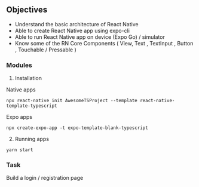 ## Objectives

- Understand the basic architecture of React Native
- Able to create React Native app using expo-cli
- Able to run React Native app on device (Expo Go) / simulator
- Know some of the RN Core Components ( View, Text , TextInput , Button , Touchable / Pressable )


### Modules

1. Installation

Native apps
```
npx react-native init AwesomeTSProject --template react-native-template-typescript
```

Expo apps

```
npx create-expo-app -t expo-template-blank-typescript
```

2. Running apps

```
yarn start
```

### Task

Build a login / registration page
